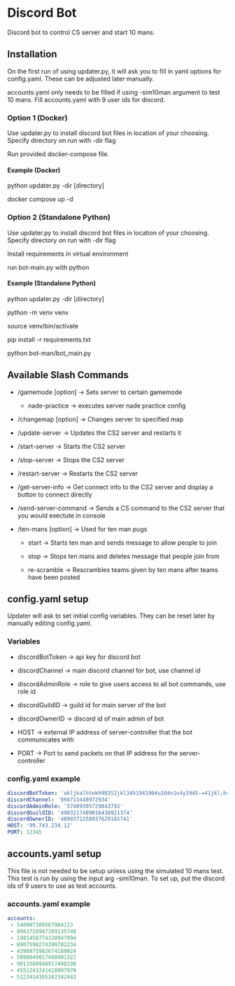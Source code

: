 # Discord Bot

Discord bot to control CS server and start 10 mans.

## Installation

On the first run of using updater.py, it will ask you to fill in yaml options for
config.yaml. These can be adjusted later manually.

accounts.yaml only needs to be filled if using -sim10man argument to test 10 mans.
Fill accounts.yaml with 9 user ids for discord.

### Option 1 (Docker)

Use updater.py to install discord bot files in location of your choosing.
Specify directory on run with -dir flag

Run provided docker-compose file.

#### Example (Docker)

python updater.py -dir [directory]

docker compose up -d

### Option 2 (Standalone Python)

Use updater.py to install discord bot files in location of your choosing.
Specify directory on run with -dir flag

Install requirements in virtual environment

run bot-main.py with python

#### Example (Standalone Python)

python updater.py -dir [directory]

python -m venv venv

source venv/bin/activate

pip install -r requirements.txt

python bot-man/bot_main.py

## Available Slash Commands

- /gamemode [option] -> Sets server to certain gamemode

  - nade-practice -> executes server nade practice config

- /changemap [option] -> Changes server to specified map

- /update-server -> Updates the CS2 server and restarts it

- /start-server -> Starts the CS2 server

- /stop-server -> Stops the CS2 server

- /restart-server -> Restarts the CS2 server

- /get-server-info -> Get connect info to the CS2 server and display a button to connect directly

- /send-server-command -> Sends a CS command to the CS2 server that you would exectute in console

- /ten-mans [option] -> Used for ten man pugs

  - start -> Starts ten man and sends message to allow people to join

  - stop -> Stops ten mans and deletes message that people join from

  - re-scramble -> Rescrambles teams given by ten mans after teams have been posted

## config.yaml setup

Updater will ask to set initial config variables. They can be reset later by manually
editing config.yaml.

### Variables

- discordBotToken -> api key for discord bot

- discordChannel -> main discord channel for bot, use channel id

- discordAdminRole -> role to give users access to all bot commands, use role id

- discordGuildID -> guild id for main server of the bot

- discordOwnerID -> discord id of main admin of bot

- HOST -> external IP address of server-controller that the bot communicates with

- PORT -> Port to send packets on that IP address for the server-controller

### config.yaml example

```yaml
discordBotToken: 'akljkalhtekh98352jkl34h1941904u104n1o4y1945-=41jkl;h4k1j2'
discordChannel: '894713448972934'
discordAdminRole: '57489305729843792'
discordGuildID: '4983217489016438921374'
discordOwnerID: '4890371258937629185741'
HOST: '99.743.234.12'
PORT: 12345
```

## accounts.yaml setup

This file is not needed to be setup unless using the simulated 10 mans test. This
test is run by using the input arg -sim10man. To set up, put the discord ids of 9
users to use as test accounts.

### accounts.yaml example

```yaml
accounts:
 - 548907389567984123
 - 8943728947389135748
 - 1981458774328947094
 - 8907598274390782234
 - 4390875982674189024
 - 5890849017498901322
 - 9013580948917498198
 - 4551243241418907970
 - 5123414165162342443
```
